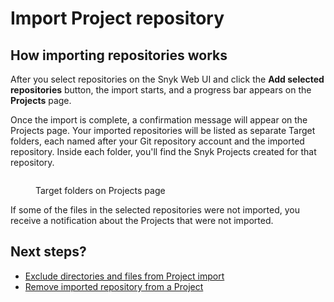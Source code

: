 # Import Project repository

## How importing repositories works

After you select repositories on the Snyk Web UI and click the **Add selected repositories** button, the import starts, and a progress bar appears on the **Projects** page.

Once the import is complete, a confirmation message will appear on the Projects page. Your imported repositories will be listed as separate Target folders, each named after your Git repository account and the imported repository. Inside each folder, you'll find the Snyk Projects created for that repository.

<figure><img src="../../.gitbook/assets/projects_page_targets.png" alt=""><figcaption><p>Target folders on Projects page</p></figcaption></figure>

If some of the files in the selected repositories were not imported, you receive a notification about the Projects that were not imported.&#x20;

## Next steps?

* [Exclude directories and files from Project import](exclude-directories-and-files-from-project-import.md)
* [Remove imported repository from a Project](remove-imported-repository-from-a-project.md)
